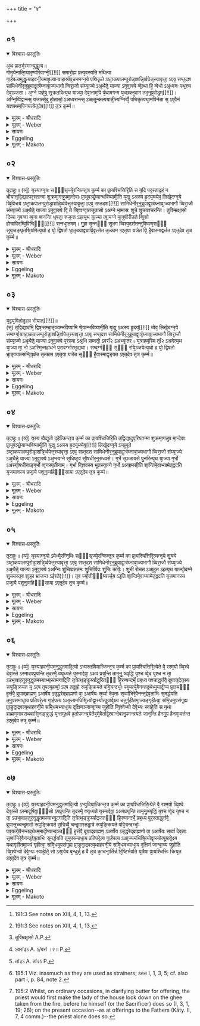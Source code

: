 +++
title = "४"

+++


##  ०१


<details open><summary>विश्वास-प्रस्तुतिः</summary>

अ᳘थ प्रातर्भ᳘स्मान्युद्धृ᳘त्य॥  
गोम᳘येनालि᳘प्यार᳘ण्योरेवाग्नी᳘[[!!]] समारो᳘ह्य प्रत्य᳘वस्यति मथित्वा गा᳘र्हपत्यमुद्धृ᳘त्याहवनी᳘यमाहृ᳘त्यान्वाहार्य्यप᳘चनमग्न᳘ये पथिकृ᳘ते ऽष्टा᳘कपालम्पुरोडा᳘शन्नि᳘र्व्वपेत्त᳘स्यावृत्ता᳘ ऽएव᳘ सप्त᳘दश सामिधेनीर᳘नुब्रूयाद्वा᳘र्त्रघ्नावा᳘ज्यभागौ व्विरा᳘जौ संय्या᳘ज्ये ऽअ᳘थैते᳘ याज्या ऽनुवा᳘क्ये व्वे᳘त्था हि᳘ व्वेधो ऽअ᳘ध्वनः पथ᳘श्च देवा᳘ञ्जसा। अ᳘ग्ने यज्ञे᳘षु सुक्रतवित्य᳘थ याज्या᳘ देवा᳘नाम᳘पि पं᳘थामगन्म य᳘च्छक्न᳘वाम तद᳘नुप्र᳘वोढुम्[[!!]]। अग्नि᳘र्व्विद्वान्त्स᳘ यजात्से᳘दु हो᳘तासो᳘ ऽअध्वरान्त्स᳘ ऽऋतू᳘न्कल्पयाती᳘त्यग्निर्व्वै᳘ पथिकृ᳘त्पथा᳘मपिनेता स᳘ ऽए᳘वैनं यज्ञपथम᳘पिनयत्येत᳘देव[[!!]] त᳘त्र क᳘र्म्म॥
</details>

<details><summary>मूलम् - श्रीधरादि</summary>

अ᳘थ प्रातर्भ᳘स्मान्युद्धृ᳘त्य॥  
गोम᳘येनालि᳘प्यार᳘ण्योरेवाग्नी᳘[[!!]] समारो᳘ह्य प्रत्य᳘वस्यति मथित्वा गा᳘र्हपत्यमुद्धृ᳘त्याहवनी᳘यमाहृ᳘त्यान्वाहार्य्यप᳘चनमग्न᳘ये पथिकृ᳘ते ऽष्टा᳘कपालम्पुरोडा᳘शन्नि᳘र्व्वपेत्त᳘स्यावृत्ता᳘ ऽएव᳘ सप्त᳘दश सामिधेनीर᳘नुब्रूयाद्वा᳘र्त्रघ्नावा᳘ज्यभागौ व्विरा᳘जौ संय्या᳘ज्ये ऽअ᳘थैते᳘ याज्या ऽनुवा᳘क्ये व्वे᳘त्था हि᳘ व्वेधो ऽअ᳘ध्वनः पथ᳘श्च देवा᳘ञ्जसा। अ᳘ग्ने यज्ञे᳘षु सुक्रतवित्य᳘थ याज्या᳘ देवा᳘नाम᳘पि पं᳘थामगन्म य᳘च्छक्न᳘वाम तद᳘नुप्र᳘वोढुम्[[!!]]। अग्नि᳘र्व्विद्वान्त्स᳘ यजात्से᳘दु हो᳘तासो᳘ ऽअध्वरान्त्स᳘ ऽऋतू᳘न्कल्पयाती᳘त्यग्निर्व्वै᳘ पथिकृ᳘त्पथा᳘मपिनेता स᳘ ऽए᳘वैनं यज्ञपथम᳘पिनयत्येत᳘देव[[!!]] त᳘त्र क᳘र्म्म॥
</details>

<details><summary>मूलम् - Weber</summary>

अ᳘थ प्रातर्भ᳘स्मान्युद्धृ᳘त्य ॥  
गोम᳘येनालि᳘प्यार᳘ण्योरेॗवाग्नी᳘ समारो᳘ह्य प्रत्य᳘वस्यति मथित्वा गा᳘र्हपत्यमुद्धृ᳘त्याहवनी᳘यमाहृ᳘त्यान्वाहार्यप᳘चनमग्न᳘ये पथिकृ᳘तेऽष्टा᳘कपालं पुरोडा᳘शं नि᳘र्वपेत्त᳘स्यावृत्ता᳘ एव᳘ सप्त᳘दश सामिधेनीर᳘नुब्रूयाद्वा᳘र्त्रघ्नावा᳘ज्यभागौ विरा᳘जौ संयाॗज्येऽअ᳘थैते᳘ याज्यानुवाॗक्ये वे᳘त्था हि᳘ वेधोऽअ᳘ध्वनः पथ᳘श्च देवा᳘ञ्जसा अ᳘ग्ने यज्ञे᳘षु सुक्रतवित्य᳘थ याज्या᳘ देवा᳘नाम᳘पि प᳘न्थामगन्म य᳘च्छक्न᳘वाम त᳘दनुप्र᳘वोढुम् अग्नि᳘र्विद्वान्त्स᳘ यज्ञात्से᳘द हो᳘ता सो᳘ऽअध्वरान्त्स᳘ ऋतू᳘न्कल्पयाती᳘त्यग्निर्वै᳘ पथिकृ᳘त्पथा᳘मपिनेता स᳘ एॗवैनं यज्ञपथमपिनयत्येत᳘देव᳘ त᳘त्र क᳘र्म ॥
</details>

<details><summary>सायणः</summary>

…
</details>

<details><summary>Eggeling</summary>

1. And, in the morning, having taken out the ashes, and smeared (the fire-places) with cow-dung, he lifts the two fires on the churning-sticks, and returns (to the offering-ground). Having then churned out the Gārhapatya, taken out the Āhavanīya, and brought the Anvāhārya-pacana (to the southern hearth), he should prepare a cake on eight potsherds to Agni Pathikr̥t (the path-maker). The course of procedure thereof (is as follows):--he should recite those same seventeen kindling-verses; the two butter-portions relate to the slaying of Vr̥tra [^egg_531]; the saṁyājyās are two Virāj verses [^egg_531]; and the invitatory and offering formulas are as follows:--(the anuvākyā, R̥g-veda VI, 16, 3), 'For thou, most wise Agni, divine disposer, readily knowest the ways and paths at sacrifices;' and the yājyā (R̥g-veda X, 2, 3), 'We have entered upon the path of the gods to carry on what we can do: the wise Agni shall sacrifice,

[^egg_531]: 191:3 See notes on XIII, 4, 1, 13.

he shall be the priest, he shall order the sacrifices and their seasons;' for Agni is the path-maker, the guide of paths: he, verily, guides him upon the path of sacrifice. This, then, is the rite performed in that case.
</details>

<details><summary>मूलम् - Makoto</summary>

अ꣡थ प्रा꣡त꣡र् भ꣡स्मा꣡न्य् उद्धृ꣡त्य ।॥  
गोम꣡येना꣡लि꣡प्या꣡र꣡ण्योर् एवा᳡ग्नी꣡ समा꣡रो꣡ह्य प्रत्य꣡वस्यति मथित्वा꣡ गा꣡र्हपत्यम् उद्धृ꣡त्या꣡हवनीयम् आ꣡हृ꣡त्या꣡न्वा꣡हा꣡र्यप꣡चनम् अग्न꣡ये पथिकृ꣡ते ऽष्टा꣡कपा꣡लं पुरोडा꣡शं नि꣡र्वपेत् त꣡स्या꣡वृ꣡त् ता꣡ एव꣡ सप्त꣡दश सा꣡मिधेनी꣡र् अ꣡नुब्रूया꣡द् वा꣡र्त्रघ्ना꣡व् आ꣡ज्यभा꣡गौ विरा꣡जौ संया꣡ज्ये᳡ अ꣡थैते꣡ या꣡ज्या꣡नुवा꣡क्ये᳡ वे꣡त्था꣡ हि꣡ वेधो꣡ अ꣡ध्वनः पथ꣡श् च देवा꣡ञ्जसा꣡ अ꣡ग्ने यज्ञे꣡षु सुक्रतव् इ꣡त्य् अ꣡थ या꣡ज्या꣡ देवा꣡ना꣡म् अ꣡पि प꣡न्था꣡म् अगन्म य꣡च् छक्न꣡वा꣡म त꣡द् अनुप्र꣡वोढुम् अग्नि꣡र् विद्वा꣡न्त् स꣡ यज्ञा꣡त् से꣡द् उ हो꣡ता꣡ सो꣡ अध्वरा꣡न्त् स꣡ ऋतू꣡न् कल्पया꣡ती꣡त्य् अग्नि꣡र् वै꣡ पथिकृ꣡त् पथा꣡म् अपिनेता꣡ स꣡ एवै᳡नं यज्ञपथ꣡म् अ꣡पिनयत्य् एत꣡द् एव꣡ त꣡त्र क꣡र्म ॥॥
</details>


##  ०२


<details open><summary>विश्वास-प्रस्तुतिः</summary>

त᳘दाहुः॥ 
(र्य्य᳘) य᳘स्याग्न᳘यः सᳫँ᳭सृज्ये᳘रन्किन्त᳘त्र क᳘र्म्म का प्रा᳘यश्चित्तिरि᳘ति स य᳘दि पर᳘स्ताद᳘हं न भीयात्त᳘द्विद्यात्पर᳘स्तान्मा शुक्रमा᳘गन्नु᳘पमा᳘न्देवाः प्रा᳘भूवञ्छ्रे᳘यान्भविष्यामी᳘ति य᳘द्यु ऽअस्य हृ᳘दय᳘म्व्येव᳘ लिखे᳘दग्न᳘ये व्वि᳘विचये ऽष्टा᳘कपालम्पुरोडा᳘शन्नि᳘र्व्वपेत्त᳘स्यावृ᳘त्ता᳘ ऽएव᳘ सप्तदश[[!!]] सामिधेनीर᳘नुब्रूयाद्वा᳘र्त्रघ्नावा᳘ज्यभागौ व्विरा᳘जौ संय्या᳘ज्ये ऽअ᳘थैते᳘ याज्या ऽनुवा᳘क्ये वि᳘ ते व्वि᳘ष्वग्वा᳘तजूतासो ऽअग्ने भा᳘मासः शुचे शु᳘चयश्चरन्ति। तुविम्म्रक्षा᳘सो दिव्या न᳘वग्वा व्व᳘ना व्वनन्ति धृषता᳘ रुज᳘न्त ऽइत्य᳘थ या᳘ज्या त्वा᳘मग्ने मा᳘नुषीरीडते व्वि᳘शो होत्राविदम्वि᳘विचिᳫँ᳭[[!!]] रत्नधा᳘तमम्। गु᳘हा स᳘न्तᳫँ᳭ सुभग व्विश्व᳘दर्शतन्तुविष्वण᳘सᳫँ᳭ सुय᳘जङ्घृतश्रि᳘यमित्य᳘थो ह यो᳘ द्विषतो भ्रा᳘तृव्व्याद्व्यावि᳘वृत्सेत त᳘त्काम ऽएत᳘या यजेत वि᳘ है᳘वास्माद्वर्त्तत ऽएत᳘देव त᳘त्र क᳘र्म्म॥
</details>

<details><summary>मूलम् - श्रीधरादि</summary>

त᳘दाहुः॥ 
(र्य्य᳘) य᳘स्याग्न᳘यः सᳫँ᳭सृज्ये᳘रन्किन्त᳘त्र क᳘र्म्म का प्रा᳘यश्चित्तिरि᳘ति स य᳘दि पर᳘स्ताद᳘हं न भीयात्त᳘द्विद्यात्पर᳘स्तान्मा शुक्रमा᳘गन्नु᳘पमा᳘न्देवाः प्रा᳘भूवञ्छ्रे᳘यान्भविष्यामी᳘ति य᳘द्यु ऽअस्य हृ᳘दय᳘म्व्येव᳘ लिखे᳘दग्न᳘ये व्वि᳘विचये ऽष्टा᳘कपालम्पुरोडा᳘शन्नि᳘र्व्वपेत्त᳘स्यावृ᳘त्ता᳘ ऽएव᳘ सप्तदश[[!!]] सामिधेनीर᳘नुब्रूयाद्वा᳘र्त्रघ्नावा᳘ज्यभागौ व्विरा᳘जौ संय्या᳘ज्ये ऽअ᳘थैते᳘ याज्या ऽनुवा᳘क्ये वि᳘ ते व्वि᳘ष्वग्वा᳘तजूतासो ऽअग्ने भा᳘मासः शुचे शु᳘चयश्चरन्ति। तुविम्म्रक्षा᳘सो दिव्या न᳘वग्वा व्व᳘ना व्वनन्ति धृषता᳘ रुज᳘न्त ऽइत्य᳘थ या᳘ज्या त्वा᳘मग्ने मा᳘नुषीरीडते व्वि᳘शो होत्राविदम्वि᳘विचिᳫँ᳭[[!!]] रत्नधा᳘तमम्। गु᳘हा स᳘न्तᳫँ᳭ सुभग व्विश्व᳘दर्शतन्तुविष्वण᳘सᳫँ᳭ सुय᳘जङ्घृतश्रि᳘यमित्य᳘थो ह यो᳘ द्विषतो भ्रा᳘तृव्व्याद्व्यावि᳘वृत्सेत त᳘त्काम ऽएत᳘या यजेत वि᳘ है᳘वास्माद्वर्त्तत ऽएत᳘देव त᳘त्र क᳘र्म्म॥
</details>

<details><summary>मूलम् - Weber</summary>

त᳘दाहुः ॥ 
य᳘स्याग्न᳘यः सᳫंसृज्ये᳘रन्किं त᳘त्र क᳘र्म का प्रा᳘यश्चित्तिरि᳘ति स य᳘दि पर᳘स्ताद्द᳘हन्नभीयात्त᳘द्विद्यात्पर᳘स्तान्मा शुक्रमा᳘गन्नु᳘प मां᳘ देवाः प्रा᳘भूवञ्छ्रे᳘यान्भविष्यामी᳘ति य᳘द्युऽअस्य हृ᳘दॗयं व्येव᳘ लिखे᳘दग्न᳘ये वि᳘विचयेऽष्टा᳘कपालं पुरोडा᳘शं नि᳘र्वपेत्त᳘स्यावृ᳘त्ता᳘ एव᳘ सप्त᳘दश सामिधेनीर᳘नुब्रूयाद्वा᳘र्त्रघ्नावा᳘ज्यभागौ विरा᳘जौ संयाॗज्येऽअ᳘थैते᳘ याज्यानुवाॗक्ये वि᳘ ते वि᳘ष्वग्वा᳘तजूतासोऽअग्ने भा᳘मासः शुचे शु᳘चयश्चरन्ति तुविम्रक्षा᳘सो [^wbr_1] दिव्या न᳘वग्वा व᳘नावनन्ति धृषता᳘ रुज᳘न्त इत्य᳘थ याॗज्या त्वा᳘मग्ने मा᳘नुषीरीडते वि᳘शो होत्रावि᳘दं वि᳘विचिᳫं रत्नधा᳘तमम् गु᳘हा स᳘न्तᳫं सुभग विश्व᳘दर्शतं तुविष्वण᳘सᳫं सुय᳘जं घृतश्रि᳘यमित्य᳘थो ह यो᳘ द्विषतो भ्रा᳘तृव्याद्व्यावि᳘वृत्सेत त᳘त्काम एत᳘या यजेत वि᳘ हैॗवास्माद्वर्तत एत᳘देव त᳘त्र क᳘र्म ॥  

[^wbr_1]: तुविंम्रक्षा᳘सो A.P.
</details>

<details><summary>सायणः</summary>

…
</details>

<details><summary>Eggeling</summary>

2. They also say, 'If any one's fires were to come in contact with each other, what rite and what expiation would there be in that case?' If this burning (fire) were to come (to the other) from behind, he may know that light has come to him from beyond; that the gods have helped him, and that he will become more glorious. But if his heart should at all misgive him, let him prepare a cake on eight potsherds for Agni Vivici (the discerning). The course of procedure thereof (is as follows):--he should recite those same seventeen kindling-verses; the two butter-portions relate to the slaying of Vr̥tra; the saṁyājyās are two Virāj verses; and the invitatory and offering formulas are as follows:--(the anuvākyā, R̥g-veda VI, 6, 3), 'Thy brilliant, wind-sped flames, bright Agni, spread in every direction: the divine ninefold destroyers overpower the woods, boldly crushing them;' and the yājyā (R̥g-veda V, 8, 3), 'The tribes of men glorify thee, Agni, the discerning knower of offerings, and most liberal dispenser of treasures; thee, O wealthy one, dwelling in secret, yet visible to all, loud-sounding offerer of sacrifice, glorying in ghee!' And if any one should desire to rid himself of his spiteful enemy, let him, with that object in view, perform this offering, and he verily will rid himself of him. This; then, is the rite performed in that case.
</details>

<details><summary>मूलम् - Makoto</summary>

त꣡द् आ꣡हुः ।॥  
य꣡स्या꣡ग्न꣡यः सꣳसृज्ये꣡रन् किं꣡ त꣡त्र क꣡र्म का꣡ प्रा꣡यश्चित्तिर् इ꣡ति स꣡ य꣡दि पर꣡स्ता꣡द् द꣡हन्न् अभीया꣡त् त꣡द् विद्या꣡त् पर꣡स्ता꣡न् मा꣡ शुक्र꣡म् आ꣡गन्न् उ꣡प मां꣡ देवाः꣡ प्रा꣡भूवञ् छ्रे꣡या꣡न् भविष्या꣡मी꣡ति य꣡द्य् उ अस्य हृ꣡दयं व्य् ए᳡व꣡ लिखे꣡द् अग्न꣡ये वि꣡विचये ऽष्टा꣡कपा꣡लं पुरोडा꣡शं नि꣡र्वपेत् त꣡स्या꣡वृ꣡त् ता꣡ एव꣡ सप्त꣡दश सा꣡मिधेनी꣡र् अ꣡नुब्रूया꣡द् वा꣡र्त्रघ्ना꣡व् आ꣡ज्यभा꣡गौ विरा꣡जौ संया꣡ज्ये᳡ अ꣡थैते꣡ या꣡ज्या꣡नुवा꣡क्ये᳡ वि꣡ ते वि꣡ष्वग् वा꣡ता꣡जूता꣡सो अग्ने भा꣡मा꣡सः शुचे शुचयश् चरन्ति तुविम्रक्षा꣡सो दिव्या꣡ न꣡वग्वा꣡ व꣡ना꣡वनन्ति धृषता꣡ रुज꣡न्त इ꣡त्य् अ꣡थ या꣡ज्या᳡ त्वा꣡म् अग्ने मा꣡नुषीर् ईडते वि꣡शो होत्रा꣡वि꣡दं वि꣡विचिꣳ रत्नधा꣡तमम् गु꣡हा꣡ स꣡न्तꣳ सुभग विश्व꣡दर्शतं तुविष्वण꣡सꣳ सुय꣡जं घृतश्रि꣡यम् इ꣡त्य् अ꣡थो ह यो꣡ द्विषतो꣡ भ्रा꣡तृव्या꣡द् व्या꣡वि꣡वृत्सेत त꣡त्का꣡म एत꣡या꣡ यजेत वि꣡ हैवा᳡स्मा꣡द् वर्तत एत꣡द् एव꣡ त꣡त्र क꣡र्म ॥॥
</details>


##  ०३


<details open><summary>विश्वास-प्रस्तुतिः</summary>

य᳘द्वय᳘मितोद᳘हन्न भीयात्[[!!]]॥  
(त्त᳘) त᳘द्विद्यादभि᳘ द्विष᳘न्तम्भ्रा᳘तृव्व्यम्भविष्यामि श्रे᳘यान्भविष्यामी᳘ति य᳘द्यु ऽअस्य हृ᳘दयं᳘[[!!]] व्येव᳘ लिखे᳘दग्न᳘ये सम्वर्ग्गा᳘याष्टा᳘कपालम्पुरोडा᳘शन्नि᳘र्व्वपेत्त᳘स्यावृत्ता᳘ ऽएव᳘ सप्त᳘दश सामिधेनीर᳘नुब्रूयाद्वा᳘र्त्र᳘घ्नावा᳘ज्यभागौ व्विरा᳘जौ संय्या᳘ज्ये ऽअ᳘थैते᳘ याज्या ऽनुवा᳘क्ये प᳘रस्या ऽअ᳘धि सम्वतो᳘ ऽवराँ२ ऽअभ्या᳘तर। य᳘त्राहम᳘स्मि ताँ᳘२ ऽअवेत्य᳘थ या᳘ज्या मा᳘ नो ऽअस्मि᳘न्महाधने प᳘रावर्ग्भारभृ᳘द्यथा। सम्व᳘र्ग्गᳫँ᳭ स᳘ᳫँ᳘ रयि᳘ञ्जयेत्य᳘थो ह यो᳘ द्विषतो भ्रा᳘तृव्व्यात्सम्वि᳘वृक्षेत त᳘त्काम ऽएत᳘या यजेत स᳘ᳫँ᳘ है᳘वास्माद्वृङ्क्त ऽएत᳘देव त᳘त्र क᳘र्म्म॥
</details>

<details><summary>मूलम् - श्रीधरादि</summary>

य᳘द्वय᳘मितोद᳘हन्न भीयात्[[!!]]॥  
(त्त᳘) त᳘द्विद्यादभि᳘ द्विष᳘न्तम्भ्रा᳘तृव्व्यम्भविष्यामि श्रे᳘यान्भविष्यामी᳘ति य᳘द्यु ऽअस्य हृ᳘दयं᳘[[!!]] व्येव᳘ लिखे᳘दग्न᳘ये सम्वर्ग्गा᳘याष्टा᳘कपालम्पुरोडा᳘शन्नि᳘र्व्वपेत्त᳘स्यावृत्ता᳘ ऽएव᳘ सप्त᳘दश सामिधेनीर᳘नुब्रूयाद्वा᳘र्त्र᳘घ्नावा᳘ज्यभागौ व्विरा᳘जौ संय्या᳘ज्ये ऽअ᳘थैते᳘ याज्या ऽनुवा᳘क्ये प᳘रस्या ऽअ᳘धि सम्वतो᳘ ऽवराँ२ ऽअभ्या᳘तर। य᳘त्राहम᳘स्मि ताँ᳘२ ऽअवेत्य᳘थ या᳘ज्या मा᳘ नो ऽअस्मि᳘न्महाधने प᳘रावर्ग्भारभृ᳘द्यथा। सम्व᳘र्ग्गᳫँ᳭ स᳘ᳫँ᳘ रयि᳘ञ्जयेत्य᳘थो ह यो᳘ द्विषतो भ्रा᳘तृव्व्यात्सम्वि᳘वृक्षेत त᳘त्काम ऽएत᳘या यजेत स᳘ᳫँ᳘ है᳘वास्माद्वृङ्क्त ऽएत᳘देव त᳘त्र क᳘र्म्म॥
</details>

<details><summary>मूलम् - Weber</summary>

य᳘द्वय᳘मितो द᳘हन्नभीया᳟त् ॥  
त᳘द्विद्यादभि᳘ द्विष᳘न्तं भ्रा᳘तृव्यं भविष्यामि श्रे᳘यान्भविष्यामी᳘ति य᳘द्युऽअस्य हृ᳘दॗयं व्येव᳘ लिखे᳘दग्न᳘ये संवर्गा᳘याष्टा᳘कपालं पुरोडा᳘शं नि᳘र्वपेत्त᳘स्यावृत्ता᳘ एव᳘ सप्त᳘दश सामिधेनीर᳘नुब्रूयाद्वा᳘र्त्रघ्नावा᳘ज्यभागौ विरा᳘जौ संयाॗज्येऽअ᳘थैते᳘ याज्यानुवाॗक्ये प᳘रस्याऽअ᳘धि संवतो᳘ऽवराᳫं२॥ऽअभ्या᳘तर [^wbr_2] य᳘त्राहम᳘स्मि ता᳘ᳫं᳘२॥ऽअवेत्य᳘थ [^wbr_3] याॗज्या मा᳘ नोऽअस्मि᳘न्महाधने प᳘रावर्ग्भारभृ᳘द्यथा सं᳘ व᳘र्गᳫं सᳫं रयिं᳘ जयेत्य᳘थो ह यो᳘ द्विषतो भ्रा᳘तृव्यात्संवि᳘वृक्षेत त᳘त्काम एत᳘या यजेत सᳫं हैॗवास्माद्वृङ्क्तऽएत᳘देव त᳘त्र क᳘र्म ॥ 

[^wbr_2]: ऽवरां३ऽ A. ऽ/वरां ।२॥ P.

[^wbr_3]: तां३ऽ A. तां२ऽ P.
</details>

<details><summary>सायणः</summary>

…
</details>

<details><summary>Eggeling</summary>

3. If, however, this burning (fire) were to come from this side, he may know that he will overcome his spiteful enemy; that he will become more glorious. But if his heart should at all misgive him, let him prepare a cake on eight potsherds for Agni Saṁvarga (the despoiler). The course of procedure thereof (is as follows):--he should recite those same seventeen kindling-verses; the two butter-portions relate to the slaying of Vr̥tra, the saṁyājyās are two Virāj verses; and the invitatory and offering formulas are as follows:--(R̥g-veda VIII, 75, 15; Vāj. S. XI, 71), 'From the far region cross thou over to the near: protect thou that wherein I am!' and the yājyā (R̥g-veda VIII, 75, 12), 'Desert us not in this great strife, like as the bearer of a load: win thou the spoil (saṁ vargaṁ jaya), win riches thou!' And if any one desire to despoil his spiteful enemy, let him, with that object in view, perform this offering, and he verily will despoil him. This, then, is the rite performed in that case.
</details>

<details><summary>मूलम् - Makoto</summary>

य꣡द् व् अय꣡म् इतो꣡ द꣡हन्न् अभीया꣡त् ।॥  
त꣡द् विद्या꣡द् अभि꣡ द्वि꣡षन्तं भ्रा꣡तृव्यं भविष्या꣡मि श्रे꣡या꣡न् भविष्या꣡मी꣡ति य꣡द्य् उ अस्य हृ꣡दयं व्य् ए᳡व꣡ लिखे꣡द् अग्न꣡ये संवर्गा꣡या꣡ष्टा꣡कपा꣡लं पुरोडा꣡शं नि꣡र्वपेत् त꣡स्या꣡वृ꣡त् ता꣡ एव꣡ सप्त꣡दश सा꣡मिधेनी꣡र् अ꣡नुब्रूया꣡द् वा꣡र्त्रघ्ना꣡व् आ꣡ज्यभा꣡गौ विरा꣡जौ संया꣡ज्ये᳡ अ꣡थैते꣡ या꣡ज्या꣡नुवा꣡क्ये᳡ प꣡रस्या꣡ अ꣡धि संवतो꣡ ऽवरा꣡२ꣳ अभ्या꣡तर य꣡त्रा꣡ह꣡म् अ꣡स्मि ता꣡२ꣳ अवेत्य् अ꣡थ या꣡ज्या᳡ मा꣡ नो अस्मि꣡न् महा꣡धने प꣡रा꣡वर्ग्भा꣡रभृ꣡द् यथा꣡ स꣡ व꣡र्गꣳ सꣳ꣡ रयिं꣡ जयेत्य꣡थो ह यो꣡ द्विष्तो꣡ भ्रा꣡तृव्या꣡त् संवि꣡वृक्षेत त꣡त्का꣡म एत꣡या꣡ यजेत सꣳ꣡ हैवा᳡स्मा꣡द् वृङ्क्त एत꣡द् एव꣡ त꣡त्र क꣡र्म ॥॥
</details>


##  ०४


<details open><summary>विश्वास-प्रस्तुतिः</summary>

त᳘दाहुः॥ 
(र्य्य᳘) य᳘स्य व्वैद्युतो द᳘हेत्किन्त᳘त्र क᳘र्म्म का प्रा᳘यश्चित्तिरि᳘ति त᳘द्विद्यादुप᳘रिष्टान्मा शुक्रमा᳘गन्नुप मा᳘न्देवाः प्रा᳘भूवञ्छ्रे᳘यान्भविष्यामी᳘ति य᳘द्यु ऽअस्य हृ᳘दय᳘म्व्येव᳘[[!!]] लिखे᳘दग्न᳘ये ऽप्सुम᳘ते ऽष्टा᳘कपालम्पुरोडा᳘शन्नि᳘र्व्वपेत्त᳘स्यावृत्ता᳘ ऽएव᳘ सप्त᳘दश सामिधेनीर᳘नुब्रूयाद्वा᳘र्त्रघ्नावा᳘ज्यभागौ व्विरा᳘जौ संय्या᳘ज्ये ऽअ᳘थैते᳘ याज्या ऽनुवा᳘क्ये ऽअ᳘प्स्वग्ने स᳘धिष्ट᳘व सौ᳘षधीर᳘नुरुध्यसे। ग᳘र्भे स᳘ञ्जायसे पु᳘नरित्य᳘थ या᳘ज्या ग᳘र्भो ऽअस्यो᳘षधीनाङ्ग᳘र्भो व्व᳘नस्प᳘तीनाम्। ग᳘र्भा व्वि᳘श्वस्य भूतस्या᳘ग्ने ग᳘र्भो ऽअपा᳘मसी᳘ति शा᳘न्तिमे᳘वाभ्यामेत᳘द्वदति य᳘जमानस्य प्रजा᳘यै पशूना᳘महिᳫँ᳭साया ऽएत᳘देव त᳘त्र क᳘र्म्म॥
</details>

<details><summary>मूलम् - श्रीधरादि</summary>

त᳘दाहुः॥ 
(र्य्य᳘) य᳘स्य व्वैद्युतो द᳘हेत्किन्त᳘त्र क᳘र्म्म का प्रा᳘यश्चित्तिरि᳘ति त᳘द्विद्यादुप᳘रिष्टान्मा शुक्रमा᳘गन्नुप मा᳘न्देवाः प्रा᳘भूवञ्छ्रे᳘यान्भविष्यामी᳘ति य᳘द्यु ऽअस्य हृ᳘दय᳘म्व्येव᳘[[!!]] लिखे᳘दग्न᳘ये ऽप्सुम᳘ते ऽष्टा᳘कपालम्पुरोडा᳘शन्नि᳘र्व्वपेत्त᳘स्यावृत्ता᳘ ऽएव᳘ सप्त᳘दश सामिधेनीर᳘नुब्रूयाद्वा᳘र्त्रघ्नावा᳘ज्यभागौ व्विरा᳘जौ संय्या᳘ज्ये ऽअ᳘थैते᳘ याज्या ऽनुवा᳘क्ये ऽअ᳘प्स्वग्ने स᳘धिष्ट᳘व सौ᳘षधीर᳘नुरुध्यसे। ग᳘र्भे स᳘ञ्जायसे पु᳘नरित्य᳘थ या᳘ज्या ग᳘र्भो ऽअस्यो᳘षधीनाङ्ग᳘र्भो व्व᳘नस्प᳘तीनाम्। ग᳘र्भा व्वि᳘श्वस्य भूतस्या᳘ग्ने ग᳘र्भो ऽअपा᳘मसी᳘ति शा᳘न्तिमे᳘वाभ्यामेत᳘द्वदति य᳘जमानस्य प्रजा᳘यै पशूना᳘महिᳫँ᳭साया ऽएत᳘देव त᳘त्र क᳘र्म्म॥
</details>

<details><summary>मूलम् - Weber</summary>

त᳘दाहुः ॥ 
य᳘स्य वैद्युतो द᳘हेत्किं त᳘त्र क᳘र्म का प्रा᳘यश्चित्तिरि᳘ति त᳘द्विद्यादुप᳘रिष्टान्मा शुक्रमा᳘गन्नुप मां᳘ देवाः प्रा᳘भूवञ्छ्रे᳘यान्भविष्यामी᳘ति य᳘द्युऽअस्य हृ᳘दॗयं व्येव᳘ लिखे᳘दग्न᳘येऽप्तुमतेऽष्टा᳘कपालं पुरोडा᳘शं नि᳘र्वपेत्त᳘स्यावृत्ता᳘ एव᳘ सप्त᳘दश सामिधेनीर᳘नुब्रूयाद्वा᳘र्त्रघ्नावा᳘ज्यभागौ विरा᳘जौ संयाॗज्येऽअ᳘थैते᳘ याज्यानुवाॗक्येऽअॗप्स्वग्ने स᳘धिष्ट᳘व सौ᳘षधीरनुरुध्यसे ग᳘र्भे स᳘न्जायसे पु᳘नरित्य᳘थ याॗज्या ग᳘र्भोऽअस्यो᳘षधीनां ग᳘र्भो व᳘नस्प᳘तीनाम् ग᳘र्भा वि᳘श्वस्य भूतस्या᳘ग्ने ग᳘र्भोऽअपा᳘मसी᳘ति शा᳘न्तिमेॗवाभ्यामेत᳘द्वदति य᳘जमानस्य प्रजा᳘यै पशूना᳘महिᳫंसायाऽएत᳘देव त᳘त्र क᳘र्म ॥
</details>

<details><summary>सायणः</summary>

…
</details>

<details><summary>Eggeling</summary>

4. They also say, 'If the lightning were to burn any one's (sacrificial fire), what rite and what expiation would there be in that case?' Let him know that light has come to him from above; that the gods have helped him, and that he will become more glorious. But if his heart should at all misgive him, let him prepare a cake on eight pot sherds for Agni Apsumat (abiding in the waters). The course of procedure thereof (is as follows):he should recite those same seventeen kindling-verses; the two butter-portions relate to the slaying of Vr̥tra; the saṁyājyās are two Virāj verses; and the invitatory and offering formulas are as follows:

 --(R̥g-veda VIII, 43, 9; Vāj. S. XII, 36), 'In the waters, O Agni, is thy seat; as such thou clingest to plants: being in (their) womb, thou art born again;' and the yājyā (Vāj. S. XII, 37), 'Thou art the child of the herbs, the child of the trees, the. child of all that is, O Agni, thou art the child of the waters;'--he thereby bespeaks peace on the part of those two (fires) for the safety of the Sacrificer's family and cattle. This, then, is the rite performed in that case.
</details>

<details><summary>मूलम् - Makoto</summary>

त꣡द् आ꣡हुः ।॥  
य꣡स्य वैद्युतो꣡ द꣡हेत् किं꣡ त꣡त्र क꣡र्म का꣡ प्रा꣡यश्चित्तिर् इ꣡ति त꣡द् विद्या꣡द् उप꣡रिष्टा꣡न् मा꣡ शुक्रम् आ꣡गन्न् उ꣡प मां꣡ देवाः꣡ प्रा꣡भूवञ् छ्रे꣡या꣡न् भविष्या꣡मी꣡ति य꣡द्य् उ अस्य हृ꣡दयं व्य् ए᳡व꣡ लिखे꣡द् अग्न꣡ये ऽप्सुमते ऽष्टा꣡कपा꣡लं पुरोडा꣡शं नि꣡र्वपेत् त꣡स्या꣡वृ꣡त् ता꣡ एव꣡ सप्त꣡दश सा꣡मिधेनी꣡र् अ꣡नुब्रूया꣡द् वा꣡र्त्रघ्ना꣡व् आ꣡ज्यभा꣡गौ विरा꣡जौ संया꣡ज्ये᳡ अ꣡थैते꣡ या꣡ज्या꣡नुवा꣡क्ये᳡ अप्स्व् अ᳡ग्ने स꣡धिष् ट꣡व सौ꣡षधीर् अ꣡नुरुध्यसे ग꣡र्भे स꣡न् जा꣡यसे पु꣡नर् इ꣡त्य् अ꣡थ या꣡ज्या᳡ ग꣡र्भे अस्यो꣡षधीनां꣡ ग꣡र्भो व꣡नस्प꣡तीना꣡म् ग꣡र्भा꣡ वि꣡श्वस्य भूतस्या꣡ग्ने ग꣡र्भो अपा꣡म् असी꣡ति शा꣡न्तिम् एवा᳡भ्या꣡म् एत꣡द् वदति य꣡जमा꣡नस्य प्रजा꣡यै पशूना꣡म् अ꣡हिꣳसा꣡या꣡ एत꣡द् एव꣡ त꣡त्र क꣡र्म ॥॥
</details>


##  ०५


<details open><summary>विश्वास-प्रस्तुतिः</summary>

त᳘दाहुः॥ 
(र्य्य᳘) य᳘स्याग्न᳘यो ऽमेध्यै᳘रग्नि᳘भिः सᳫँ᳭सृज्ये᳘रन्किन्त᳘त्र क᳘र्म्म का प्रा᳘यश्चित्तिरि᳘त्यग्न᳘ये शु᳘चये ऽष्टा᳘कपालम्पुरोडा᳘शन्नि᳘र्व्वपेत्त᳘स्यावृत्ता᳘ ऽएव᳘ सप्त᳘दश सामिधेनीर᳘नुब्रूयाद्वा᳘र्त्रघ्नावा᳘ज्यभागौ व्विरा᳘जौ संय्या᳘ज्ये ऽअ᳘थैते᳘ याज्या ऽनुवा᳘क्ये ऽअग्निः शु᳘चिव्व्रततमः शु᳘चिर्व्विप्रः शु᳘चिः कविः᳘। शु᳘ची रोचत ऽआ᳘हुत ऽइत्य᳘थ याज्यो᳘दग्ने शु᳘चयस्त᳘व शुक्रा᳘ भ्राजन्त ऽईरते[[!!]]। त᳘व ज्यो᳘तीᳫँ᳭ष्यर्च्च᳘य ऽइ᳘ति शा᳘न्तिमे᳘वाभ्यामेत᳘द्वदति य᳘जमानस्य प्रजा᳘यै पशूना᳘महिᳫँ᳭साया ऽएत᳘देव त᳘त्र क᳘र्म्म॥
</details>

<details><summary>मूलम् - श्रीधरादि</summary>

त᳘दाहुः॥ 
(र्य्य᳘) य᳘स्याग्न᳘यो ऽमेध्यै᳘रग्नि᳘भिः सᳫँ᳭सृज्ये᳘रन्किन्त᳘त्र क᳘र्म्म का प्रा᳘यश्चित्तिरि᳘त्यग्न᳘ये शु᳘चये ऽष्टा᳘कपालम्पुरोडा᳘शन्नि᳘र्व्वपेत्त᳘स्यावृत्ता᳘ ऽएव᳘ सप्त᳘दश सामिधेनीर᳘नुब्रूयाद्वा᳘र्त्रघ्नावा᳘ज्यभागौ व्विरा᳘जौ संय्या᳘ज्ये ऽअ᳘थैते᳘ याज्या ऽनुवा᳘क्ये ऽअग्निः शु᳘चिव्व्रततमः शु᳘चिर्व्विप्रः शु᳘चिः कविः᳘। शु᳘ची रोचत ऽआ᳘हुत ऽइत्य᳘थ याज्यो᳘दग्ने शु᳘चयस्त᳘व शुक्रा᳘ भ्राजन्त ऽईरते[[!!]]। त᳘व ज्यो᳘तीᳫँ᳭ष्यर्च्च᳘य ऽइ᳘ति शा᳘न्तिमे᳘वाभ्यामेत᳘द्वदति य᳘जमानस्य प्रजा᳘यै पशूना᳘महिᳫँ᳭साया ऽएत᳘देव त᳘त्र क᳘र्म्म॥
</details>

<details><summary>मूलम् - Weber</summary>

त᳘दाहुः ॥ 
य᳘स्याग्न᳘योऽमेध्यै᳘रग्नि᳘भिः सᳫंसृज्ये᳘रन्किं त᳘त्र क᳘र्म का प्रा᳘यश्चित्तिरि᳘त्यग्न᳘ये शु᳘चयेऽष्टा᳘कपालं पुरोडा᳘शं नि᳘र्वपेत्त᳘स्यावृत्ता᳘ एव᳘ सप्त᳘दश सामिधेनीर᳘नुब्रूयाद्वा᳘र्त्रघ्नावा᳘ज्यभागौ विरा᳘जौ संयाॗज्येऽअ᳘थैते᳘ याज्यानुवाॗक्येऽअग्निः शु᳘चिव्रततमः शु᳘चिर्वि᳘प्रः शु᳘चिः कविः᳟ शु᳘ची रोचतऽआ᳘हुत इत्य᳘थ याज्यो᳘दग्ने शु᳘चयस्त᳘व शुक्रा भ्रा᳘जन्त ईरते त᳘व ज्यो᳘तीᳫंष्यर्च᳘य इ᳘ति शा᳘न्तिमेॗवाभ्यामेत᳘द्वदति य᳘जमानस्य प्रजा᳘यै पशूना᳘महिᳫंसायाऽएत᳘देव त᳘त्र क᳘र्म ॥
</details>

<details><summary>सायणः</summary>

…
</details>

<details><summary>Eggeling</summary>

5. They also say, 'If any one's fires were to come in contact with impure (profane) fires, what rite and what expiation would there be in that case?' Let him prepare a cake on eight potsherds for Agni Śuci (the bright),--the course of procedure thereof (is as follows):--he should recite those same seventeen kindling-verses; the two butter-portions relate to the slaying of Vr̥tra; the saṁyājyās are two Virāj verses; and the invitatory and offering formulas are as follows:--(R̥g-veda VIII, 44, 21), 'Agni of brightest work, the bright priest, the bright sage, brightly he shineth with offering fed;' and the yājyā (R̥g-veda VIII, 44, 17), 'Up rise thy flames, the bright, the pure, the shining, thy lights, O Agni;'--he thereby bespeaks peace to those two (kinds of fires) for the safety of the Sacrificer's family and cattle. This, then, is the rite performed in that case.
</details>

<details><summary>मूलम् - Makoto</summary>

त꣡दा꣡हुः ।॥  
य꣡स्या꣡ग्न꣡यो ऽमेध्यै꣡रग्नि꣡भिः सꣳसृज्ये꣡रन्किं꣡ त꣡त्र क꣡र्म का꣡ प्रा꣡यश्चित्तिरि꣡त्यग्न꣡ये शु꣡चये ऽष्टा꣡कपा꣡लं पुरोडा꣡शं नि꣡र्वपेत्त꣡स्या꣡वृत्ता꣡ एव꣡ सप्त꣡दश सा꣡मिधेनी꣡र् अ꣡नुब्रूया꣡द् वा꣡र्त्रघ्ना꣡व् आ꣡ज्यभा꣡गौ विरा꣡जौ संया꣡ज्ये᳡ अ꣡थैते꣡ या꣡ज्या꣡नुवा꣡क्ये᳡ अग्निः꣡ शु꣡चिव्रततमः शु꣡चिर्वि꣡प्रः शु꣡चिः कविः꣡ ॥  
शु꣡ची रोचत आ꣡हुत इ꣡त्य꣡थ या꣡ज्यो꣡दग्ने शु꣡चयस्त꣡व शुक्रा꣡ भ्रा꣡जन्त ईरते त꣡व ज्यो꣡तीꣳष्यर्च꣡य इ꣡ति शा꣡न्तिम् एवा᳡भ्या꣡म् एत꣡द् वदति य꣡जमा꣡नस्य प्रजा꣡यै पशूना꣡म् अ꣡हिꣳसा꣡या꣡ एत꣡द् एव꣡ त꣡त्र क꣡र्म ॥॥
</details>


##  ०६


<details open><summary>विश्वास-प्रस्तुतिः</summary>

त᳘दाहुः॥ 
(र्य्य᳘) य᳘स्याहवनी᳘यम᳘नुद्धृतमादि᳘त्यो ऽभ्यस्तमियात्किन्त᳘त्र क᳘र्म्म का प्रा᳘यश्चित्तिरि᳘त्येते वै᳘ रश्म᳘यो व्वि᳘श्वे देवा᳘स्ते ऽस्मादपप्र᳘यन्ति त᳘दस्मै᳘ व्व्यृध्यते य᳘स्माद्देवा᳘ ऽअप प्रय᳘न्ति ताम᳘नु᳘ व्व्यृद्धिं य᳘श्च व्वे᳘द य᳘श्च न ता᳘ ऽउभा᳘वाहतुर᳘नुद्धृतमस्याभ्य᳘स्तमगादि᳘ति त᳘त्रेत्थ᳘ङ्कुर्य्याद्ध᳘रितᳫँ᳭ हि᳘रण्यन्दर्भे᳘ प्रब᳘ध्य पश्चाद्ध᳘र्त्तवै᳘ ब्रूयात्त᳘देत᳘स्य रूप᳘ङ्क्रियत य᳘ ऽएष त᳘पत्य᳘हर्व्वा᳘ ऽएष तद᳘ह्नो रूप᳘ङ्क्रियते पवि᳘त्रन्दर्भाः᳘ पव᳘यत्ये᳘वैनन्तद᳘थेध्म᳘मादी᳘प्य प्रा᳘ञ्चᳫँ᳭ ह᳘र्त्तवै᳘ ब्रूयाद्ब्राह्मण᳘ ऽआर्षेय ऽउ᳘द्धरेद्ब्राह्मणो वा᳘ ऽआर्षेयः स᳘र्व्वा देव᳘ताः स᳘र्व्वाभिरे᳘वैनन्त᳘द्देव᳘ताभिः स᳘मर्द्धयति त᳘मुपसमाधा᳘य प्रतिपरे᳘त्य गा᳘र्हपत्य ऽआ᳘ज्यमधिश्रि᳘त्योद्वा᳘स्योत्पू᳘यावे᳘क्ष्य चतुर्गृहीतमा᳘ज्यङ्गृहीत्वा᳘ समि᳘धमुपसंगृ᳘ह्य प्रा᳘ङुदा᳘द्रवत्य᳘थाहवनी᳘ये समि᳘धमभ्याधा᳘य द᳘क्षिणञ्जान्वा᳘च्य जुहोति व्वि᳘श्वेभ्यो देवे᳘भ्यः स्वाहे᳘ति स य᳘था ब्राह्मण᳘मावसथवासि᳘नङ्क्रुद्धं य᳘न्तमुक्षवे ह᳘तोपमन्त्र᳘येतैव᳘मे᳘वैतद्वि᳘श्वान्देवानु᳘पमन्त्रयते जान᳘न्ति हैनमु᳘प हैनमा᳘वर्त्तन्त ऽएत᳘देव तत्र᳘ क᳘र्म्म॥
</details>

<details><summary>मूलम् - श्रीधरादि</summary>

त᳘दाहुः॥ 
(र्य्य᳘) य᳘स्याहवनी᳘यम᳘नुद्धृतमादि᳘त्यो ऽभ्यस्तमियात्किन्त᳘त्र क᳘र्म्म का प्रा᳘यश्चित्तिरि᳘त्येते वै᳘ रश्म᳘यो व्वि᳘श्वे देवा᳘स्ते ऽस्मादपप्र᳘यन्ति त᳘दस्मै᳘ व्व्यृध्यते य᳘स्माद्देवा᳘ ऽअप प्रय᳘न्ति ताम᳘नु᳘ व्व्यृद्धिं य᳘श्च व्वे᳘द य᳘श्च न ता᳘ ऽउभा᳘वाहतुर᳘नुद्धृतमस्याभ्य᳘स्तमगादि᳘ति त᳘त्रेत्थ᳘ङ्कुर्य्याद्ध᳘रितᳫँ᳭ हि᳘रण्यन्दर्भे᳘ प्रब᳘ध्य पश्चाद्ध᳘र्त्तवै᳘ ब्रूयात्त᳘देत᳘स्य रूप᳘ङ्क्रियत य᳘ ऽएष त᳘पत्य᳘हर्व्वा᳘ ऽएष तद᳘ह्नो रूप᳘ङ्क्रियते पवि᳘त्रन्दर्भाः᳘ पव᳘यत्ये᳘वैनन्तद᳘थेध्म᳘मादी᳘प्य प्रा᳘ञ्चᳫँ᳭ ह᳘र्त्तवै᳘ ब्रूयाद्ब्राह्मण᳘ ऽआर्षेय ऽउ᳘द्धरेद्ब्राह्मणो वा᳘ ऽआर्षेयः स᳘र्व्वा देव᳘ताः स᳘र्व्वाभिरे᳘वैनन्त᳘द्देव᳘ताभिः स᳘मर्द्धयति त᳘मुपसमाधा᳘य प्रतिपरे᳘त्य गा᳘र्हपत्य ऽआ᳘ज्यमधिश्रि᳘त्योद्वा᳘स्योत्पू᳘यावे᳘क्ष्य चतुर्गृहीतमा᳘ज्यङ्गृहीत्वा᳘ समि᳘धमुपसंगृ᳘ह्य प्रा᳘ङुदा᳘द्रवत्य᳘थाहवनी᳘ये समि᳘धमभ्याधा᳘य द᳘क्षिणञ्जान्वा᳘च्य जुहोति व्वि᳘श्वेभ्यो देवे᳘भ्यः स्वाहे᳘ति स य᳘था ब्राह्मण᳘मावसथवासि᳘नङ्क्रुद्धं य᳘न्तमुक्षवे ह᳘तोपमन्त्र᳘येतैव᳘मे᳘वैतद्वि᳘श्वान्देवानु᳘पमन्त्रयते जान᳘न्ति हैनमु᳘प हैनमा᳘वर्त्तन्त ऽएत᳘देव तत्र᳘ क᳘र्म्म॥
</details>

<details><summary>मूलम् - Weber</summary>

त᳘दाहुः ॥ 
य᳘स्याहवनी᳘यम᳘नुद्धृतमादिॗत्योऽभ्यस्तमियात्किं त᳘त्र क᳘र्म का प्रा᳘यश्चित्तिरि᳘त्येते वै᳘ रश्म᳘यो वि᳘श्वे देवाॗस्तेऽस्मादपप्र᳘यन्ति त᳘दस्मैॗ व्यृध्यते य᳘स्माद्देवा᳘ अपप्रय᳘न्ति ताम᳘नुॗ व्यृद्धिं य᳘श्च वे᳘द य᳘श्च न ता᳘ऽउभा᳘वाहतुर᳘नुद्धृतमस्याभ्य᳘स्तमगादि᳘ति त᳘त्रेत्थं᳘ कुर्याद्ध᳘रितᳫं हि᳘रण्यं दर्भे᳘ प्रब᳘ध्य पश्चाद्ध᳘र्तवै᳘ ब्रूयात्त᳘देत᳘स्य रूपं᳘ क्रियते य᳘ एष त᳘पत्य᳘हर्वा᳘ऽएतद᳘ह्नो रूपं᳘ क्रियते पवि᳘त्रं दर्भाः᳘ पव᳘यत्येॗवैनं तद᳘थेध्म᳘मादी᳘प्य प्रा᳘ञ्चᳫं ह᳘र्तवै᳘ ब्रूयाद्ब्राह्मण᳘ आर्षेय उ᳘द्धरेद्ब्राह्मणो वा᳘ऽआर्षेयः स᳘र्वा देव᳘ताः स᳘र्वाभिरेॗवैनं त᳘द्देव᳘ताभिः स᳘मर्धयति त᳘मुपसमाधा᳘य प्रतिपरे᳘त्य गा᳘र्हपत्यऽआ᳘ज्यमधिश्रि᳘त्योद्वा᳘स्योत्पू᳘यावे᳘क्ष्य चतुर्गृहीतमा᳘ज्यं गृहीत्वा᳘ समि᳘धमुपसंगृ᳘ह्य प्रा᳘ङुदा᳘द्रवत्य᳘थाहवनी᳘ये समि᳘धमभ्याधा᳘य द᳘क्षिणं जान्वा᳘च्य जुहोति वि᳘श्वेभ्यो देवे᳘भ्यः स्वाहे᳘ति स य᳘था ब्राह्मण᳘मावसथवासि᳘नं क्रुद्धं य᳘न्तमुक्षवेह᳘तोपमन्त्र᳘येतैव᳘मेॗवैतद्वि᳘श्वान्देवानु᳘पमन्त्रयते जान᳘न्ति हैनमु᳘प हैनमा᳘वर्तन्तऽएत᳘देव तत्र᳘ क᳘र्म ॥
</details>

<details><summary>सायणः</summary>

…
</details>

<details><summary>Eggeling</summary>

6. They also say, 'If the sun were to set on any one's Āhavanīya not yet having been taken out, what rite and what expiation would there be in that case?' Verily, those rays (of the sun) are the All-gods: they go from him, and that (Agnihotra) fails

him, because the gods go from him; and after that failure--whether he know it or know it not--those two (fires) say, 'He (the sun) has set on his unlifted (fire).' In such a case let him proceed thus:--having fastened a piece of yellow gold to a plant of darbha grass, let him order it to be taken towards the back (west): thus it is made of the form of him who shines yonder; and that (sun) being the day, it is made of the form of the day. And darbha plants are a means of purification [^egg_532]: he thus purifies it thereby. Having then kindled some firewood, let him order it to be taken forward (to the Āhavanīya hearth). A Brāhmaṇa descended from a R̥shi should take it out, for a Brāhmaṇa descended from a R̥shi represents all the deities: it is thus with the help of all the deities that he causes it (the fire) to succeed. Having laid it down, he returns, and having placed ghee on the Gārhapatya, taken it off, purified it and looked down on it [^egg_533], he takes ghee by four ladlings, and, having seized a log, he hastens up to the front; and, having put the log on the Āhavanīya, he bends his right knee, and offers with, 'To the All-gods, hail!' Even as one would call (back) to him a Brāhmaṇa staying at one's dwelling, when he goes away offended, by (presenting him with) a cow longing for the bull, so he thereby calls to him the All-gods; and they indeed acknowledge, and

[^egg_532]: 195:1 Viz. inasmuch as they are used as strainers; see I, 1, 3, 5; cf. also part i, p. 84, note 2.

[^egg_533]: 195:2 Whilst, on ordinary occasions, in clarifying butter for offering, the priest would first make the lady of the house look down on the ghee taken from the fire, before he himself (or the Sacrificer) does so (I, 3, 1, 19; 26); on the present occasion--as at offerings to the Fathers (Kāty. II, 7, 4 comm.)--the priest alone does so.

turn to, him. This, then, is the rite performed in that case.
</details>

<details><summary>मूलम् - Makoto</summary>

त꣡द् आ꣡हुः ।॥  
य꣡स्या꣡हवनी꣡यम् अ꣡नुद्धृतम् आ꣡दित्यो᳡ ऽभ्यस्तमिया꣡त् किं꣡ त꣡त्र क꣡र्म का꣡ प्रा꣡यश्चित्तिर् इ꣡त्य् एते꣡ वै꣡ रश्म꣡यो वि꣡श्वे देवा꣡स् ते᳡ ऽस्मा꣡द् अपप्र꣡यन्ति त꣡द् अस्मै व्यृ᳡ध्यते य꣡स्मा꣡द् देवा꣡ अपप्रय꣡न्ति ता꣡म् अ꣡नु व्यृ᳡द्धिं य꣡श् च वे꣡द य꣡श् च न꣡ ता꣡ उभा꣡व् आ꣡हतुर् अ꣡नुद्धृतम् अस्या꣡भ्य꣡स्तमगा꣡द् इ꣡ति त꣡त्रेत्थं꣡ कुर्या꣡द् ध꣡रितꣳ हि꣡रण्यं दर्भे꣡ प्रब꣡ध्य पश्चा꣡द् ध꣡र्तवै꣡ ब्रूया꣡त् त꣡द् एत꣡स्य रूपं꣡ क्रियते य꣡ एष꣡ त꣡पत्य् अ꣡हर् वा꣡ एत꣡द् अ꣡ह्नो रूपं꣡ क्रियते पवि꣡त्रं दर्भाः꣡ पव꣡यत्य् एवै᳡नं त꣡द् अ꣡थेध्म꣡म् आ꣡दी꣡प्य प्रा꣡ञ्चꣳ ह꣡र्तवै꣡ ब्रूया꣡द् ब्रा꣡ह्मण꣡ आ꣡र्षेय꣡ उ꣡द्धरेद् ब्रा꣡ह्मणो꣡ वा꣡ आ꣡र्षेयः स꣡र्वा꣡ देव꣡ताः꣡ स꣡र्वा꣡भिर् एवै᳡नं त꣡द् देव꣡ता꣡भिः स꣡मर्धयति त꣡म् उपसमा꣡धा꣡य प्रतिपरे꣡त्य गा꣡र्हपत्य आ꣡ज्यम् अधिश्रि꣡त्योद्वा꣡स्योत्पू꣡या꣡वे꣡क्ष्य चतुर्गृहीतम् आ꣡ज्यं गृहीत्वा꣡ समि꣡धम् उपसंगृ꣡ह्य प्रा꣡ङ् उदा꣡द्रवत्य् अ꣡था꣡हवनी꣡ये समि꣡धम् अभ्या꣡धा꣡य द꣡क्षिणं जा꣡न्व् आ꣡च्य जुहोति वि꣡श्वेभ्यो देवे꣡भ्यः स्वा꣡हे꣡ति स꣡ य꣡था꣡ ब्रा꣡ह्मण꣡म् आ꣡वसथवा꣡सि꣡नं क्रुद्धं꣡ य꣡न्तम् उक्षवेह꣡तोपमन्त्र꣡येतैव꣡म् एवै᳡त꣡द् वि꣡श्वा꣡न् देवा꣡न् उ꣡पमन्त्रयते जा꣡न꣡न्ति हैनम् उ꣡प हैनम् आ꣡वर्तन्त एत꣡द् एव꣡ तत्र꣡ क꣡र्म ॥॥
</details>


##  ०७


<details open><summary>विश्वास-प्रस्तुतिः</summary>

त᳘दाहुः॥ 
(र्य्य᳘) य᳘स्याहवनी᳘यमनुद्धृतमादि᳘त्यो ऽभ्युदिया᳘त्किन्त᳘त्र क᳘र्म्म का प्रा᳘यश्चित्तिरि᳘त्येते वै᳘ रश्म᳘यो व्वि᳘श्वे देवा᳘स्ते ऽस्मादूषिवा᳘ᳫँ᳘सो ऽपप्र᳘यन्ति त᳘दस्मै᳘ व्व्यृध्यते य᳘स्माद्देवा᳘ ऽअपप्रय᳘न्ति ताम᳘नु᳘व्व्यृद्धिं य᳘श्च व्वे᳘द य᳘श्च न ता᳘ ऽउभा᳘वाहतुर᳘नुद्धृतमस्याभ्यु᳘दगादि᳘ति त᳘त्रेत्थ᳘ङ्कुर्य्याद्रजतᳫँ᳭ हि᳘रण्यन्दर्भे᳘ प्रब᳘ध्य पुर᳘स्ताद्ध᳘र्त्तवै᳘ ब्रूयात्त᳘च्चन्द्र᳘मसो रूप᳘ङ्क्रियते रा᳘त्रिर्व्वै᳘ चन्द्र᳘मास्तद्रा᳘त्रे रूप᳘ङ्क्रियते पवि᳘त्रन्दर्भ्भाः᳘ पव᳘यत्ये᳘वैनन्तद᳘थेध्म᳘मादी᳘प्यान्व᳘ञ्चᳫँ᳭ ह᳘र्त्तवै᳘ ब्रूयाद्ब्राह्मण᳘ ऽआर्षेय ऽउ᳘द्धरेद्ब्राह्मणो वा᳘ ऽआर्षेयः स᳘र्व्वा देव᳘ताः स᳘र्व्वाभिरे᳘वैनन्त᳘द्देव᳘ताभिः स᳘मर्द्धयति त᳘मुपसमाधा᳘य प्रतिपरे᳘त्य गा᳘र्हपत्य ऽआ᳘ज्यमधिश्रि᳘त्योद्वा᳘स्योत्पू᳘यावे᳘क्ष्य यथागृहीतमा᳘ज्यं गृहीत्वा᳘ समि᳘धमुपसंगृ᳘ह्य प्रा᳘ङुदा᳘द्रवत्य᳘थाहवनी᳘ये समि᳘धमभ्याधा᳘य द᳘क्षिणं जान्वा᳘च्य जुहोति व्वि᳘श्वेभ्यो देवे᳘भ्यः स्वाहे᳘ति᳘ सो ऽसा᳘वेव ब᳘न्धुर्न्न᳘ ह वै त᳘त्र का᳘चना᳘र्तिर्न्न रि᳘ष्टिर्भवति य᳘त्रैषा प्रा᳘यश्चित्तिः क्रिय᳘त ऽएत᳘देव त᳘त्र क᳘र्म्म॥
</details>

<details><summary>मूलम् - श्रीधरादि</summary>

त᳘दाहुः॥ 
(र्य्य᳘) य᳘स्याहवनी᳘यमनुद्धृतमादि᳘त्यो ऽभ्युदिया᳘त्किन्त᳘त्र क᳘र्म्म का प्रा᳘यश्चित्तिरि᳘त्येते वै᳘ रश्म᳘यो व्वि᳘श्वे देवा᳘स्ते ऽस्मादूषिवा᳘ᳫँ᳘सो ऽपप्र᳘यन्ति त᳘दस्मै᳘ व्व्यृध्यते य᳘स्माद्देवा᳘ ऽअपप्रय᳘न्ति ताम᳘नु᳘व्व्यृद्धिं य᳘श्च व्वे᳘द य᳘श्च न ता᳘ ऽउभा᳘वाहतुर᳘नुद्धृतमस्याभ्यु᳘दगादि᳘ति त᳘त्रेत्थ᳘ङ्कुर्य्याद्रजतᳫँ᳭ हि᳘रण्यन्दर्भे᳘ प्रब᳘ध्य पुर᳘स्ताद्ध᳘र्त्तवै᳘ ब्रूयात्त᳘च्चन्द्र᳘मसो रूप᳘ङ्क्रियते रा᳘त्रिर्व्वै᳘ चन्द्र᳘मास्तद्रा᳘त्रे रूप᳘ङ्क्रियते पवि᳘त्रन्दर्भ्भाः᳘ पव᳘यत्ये᳘वैनन्तद᳘थेध्म᳘मादी᳘प्यान्व᳘ञ्चᳫँ᳭ ह᳘र्त्तवै᳘ ब्रूयाद्ब्राह्मण᳘ ऽआर्षेय ऽउ᳘द्धरेद्ब्राह्मणो वा᳘ ऽआर्षेयः स᳘र्व्वा देव᳘ताः स᳘र्व्वाभिरे᳘वैनन्त᳘द्देव᳘ताभिः स᳘मर्द्धयति त᳘मुपसमाधा᳘य प्रतिपरे᳘त्य गा᳘र्हपत्य ऽआ᳘ज्यमधिश्रि᳘त्योद्वा᳘स्योत्पू᳘यावे᳘क्ष्य यथागृहीतमा᳘ज्यं गृहीत्वा᳘ समि᳘धमुपसंगृ᳘ह्य प्रा᳘ङुदा᳘द्रवत्य᳘थाहवनी᳘ये समि᳘धमभ्याधा᳘य द᳘क्षिणं जान्वा᳘च्य जुहोति व्वि᳘श्वेभ्यो देवे᳘भ्यः स्वाहे᳘ति᳘ सो ऽसा᳘वेव ब᳘न्धुर्न्न᳘ ह वै त᳘त्र का᳘चना᳘र्तिर्न्न रि᳘ष्टिर्भवति य᳘त्रैषा प्रा᳘यश्चित्तिः क्रिय᳘त ऽएत᳘देव त᳘त्र क᳘र्म्म॥
</details>

<details><summary>मूलम् - Weber</summary>

त᳘दाहुः ॥ 
य᳘स्याहवनी᳘यमनुद्धृतमादिॗत्योऽभ्युदिया᳘त्किं त᳘त्र क᳘र्म का प्रा᳘यश्चित्तिरि᳘त्येते वै᳘ रश्म᳘यो वि᳘श्वे देवाॗस्तेऽस्मादूषिवाᳫंसोऽपप्र᳘यन्ति त᳘दस्मैॗ व्यृध्यते य᳘स्माद्देवा᳘ अपप्रय᳘न्ति ताम᳘नुॗ व्यृद्धिं य᳘श्च वे᳘द य᳘श्च न ता᳘ऽउभा᳘वाहतुर᳘नुद्धृतमस्याभ्यु᳘दगादि᳘ति त᳘त्रेत्थं कुर्याद्रजतᳫं हि᳘रण्यं दर्भे᳘ प्रब᳘ध्य पुर᳘स्ताद्ध᳘र्तवै᳘ ब्रूयात्त᳘च्चन्द्र᳘मसो रूपं᳘ क्रियते रा᳘त्रिर्वै᳘ चन्द्र᳘मास्तद्रा᳘त्रे रूपं᳘ क्रियते पवि᳘त्रं दर्भाः᳘ पव᳘यत्येॗवैनं तद᳘थेध्म᳘मादी᳘प्यान्व᳘ञ्चᳫं ह᳘र्तवै᳘ ब्रूयाद्ब्राह्मण᳘ आर्षेय उ᳘द्धरेद्ब्राह्मणो वा᳘ऽआर्षेयः स᳘र्वा देव᳘ताः स᳘र्वाभिरेॗवैनं त᳘द्देव᳘ताभिः स᳘मर्धयति त᳘मुपसमाधा᳘य प्रतिपरे᳘त्य गा᳘र्हपत्यऽआ᳘ज्यमधिश्रि᳘त्योद्वा᳘स्योत्पू᳘यावे᳘क्ष्य यथागृहीतमा᳘ज्यं गृहीत्वा᳘ समि᳘धमुपसंगृ᳘ह्य प्रा᳘ङुदा᳘द्रवत्य᳘थाहवनी᳘ये समि᳘धमभ्याधा᳘य द᳘क्षिणं जान्वा᳘च्य जुहोति वि᳘श्वेभ्यो देवे᳘भ्यः स्वाहे᳘तिॗ सोऽसा᳘वेव ब᳘न्धुर्न᳘ ह वै त᳘त्र का᳘ चना᳘र्तिर्न रि᳘ष्टिर्भवति य᳘त्रैषा प्रा᳘यश्चित्तिः क्रिय᳘तऽएत᳘देव त᳘त्र कर्म ॥ ६ [४.४.] ॥ चतुर्थोऽध्यायः [७८.] ॥ ॥
</details>

<details><summary>सायणः</summary>

…
</details>

<details><summary>Eggeling</summary>

7. They also say, 'If the sun were to rise over any one's Āhavanīya not having been taken out, what rite and what expiation would there be in that case?' Verily, those rays are the All-gods; and, having dwelt there, they now go from him, and that (Agnihotra) fails him, because the gods go from him; and after that failure--whether he know it or know it not--those two (fires) say, 'He (the sun) has risen on his unlifted (fire)' In such a case let him proceed thus:--having fastened a piece of white gold (silver) to a plant of darbha grass, let him order it to be taken towards the front: thus it is made of the form of the moon; and, the moon being the night, it is made of the form of the night. And darbha plants are a means of purification: he thus purifies it thereby. Having then kindled some firewood, let him order it to be taken after (the piece of silver). A Brāhmaṇa descended from a R̥shi should take it out, for a Brāhmaṇa descended from a R̥shi represents all the deities: it is thus with the help of all the deities that he causes it (the fire) to succeed. Having laid it down, he returns, and, having placed ghee on the Gārhapatya, taken it off, purified it and looked down upon it, he takes ghee in the same way as it was taken before, and, having seized a log, he hastens up to the front; and, having put the log on the Āhavanīya, he bends his right knee and offers with, 'To the All-gods, hail!' The import is the same as before; and, verily, no hurt and no harm of any kind befalls where that expiation is made. This, then, is the rite performed in that case.
</details>

<details><summary>मूलम् - Makoto</summary>

त꣡द् आ꣡हुः ।॥  
य꣡स्या꣡हवनी꣡यम् अ꣡नुद्धृतम् आ꣡दित्यो᳡ ऽभ्युदिया꣡त् किं꣡ त꣡त्र क꣡र्म का꣡ प्रा꣡यश्चित्तिर् इ꣡त्य् एते꣡ वै꣡ रश्म꣡यो वि꣡श्वे देवा꣡स् ते᳡ ऽस्मा꣡द् ऊषिवाꣳ꣡सो ऽपप्र꣡यन्ति त꣡द् अस्मै व्यृ᳡ध्यते य꣡स्मा꣡द् देवा꣡ अपप्रय꣡न्ति ता꣡म् अ꣡नु व्यृ᳡द्धिं य꣡श् च वे꣡द य꣡श् च न꣡ ता꣡ उभा꣡व् आ꣡हतुर् अ꣡नुद्धृतम् अस्या꣡भ्यु꣡दगा꣡द् इ꣡ति त꣡त्रेत्थं कुर्या꣡द् रजतꣳ꣡ हि꣡रण्यं दर्भे꣡ प्रब꣡ध्य पुर꣡स्ता꣡द् ध꣡र्तवै꣡ ब्रूया꣡त् त꣡च् चन्द्र꣡मसो रूपं꣡ क्रियते रा꣡त्रिर् वै꣡ चन्द्र꣡मा꣡स् त꣡द् रा꣡त्रे रूपं꣡ क्रियते पवि꣡त्रं दर्भाः꣡ पव꣡यत्य् एवै᳡नं त꣡द् अ꣡थेध्म꣡म् आ꣡दी꣡प्या꣡न्व꣡ञ्चꣳ ह꣡र्तवै꣡ ब्रूया꣡द् ब्रा꣡ह्मण꣡ आ꣡र्षेय꣡ उ꣡द्धरेत् ब्रा꣡ह्मणो꣡ वा꣡ आ꣡र्षेयः꣡ स꣡र्वा꣡ देव꣡ताः꣡ स꣡र्वा꣡भिर् एवै᳡नं त꣡द् देव꣡ता꣡भिः स꣡मर्धयति त꣡म् उपसमा꣡धा꣡य प्रतिपरे꣡त्य गा꣡र्हपत्य आ꣡ज्यम् अधिश्रि꣡त्योद्वा꣡स्योत्पू꣡या꣡वे꣡क्ष्य यथा꣡गृहीतम् आ꣡ज्यं गृहीत्वा꣡ समि꣡धम् उपसंगृ꣡ह्य प्रा꣡ङ् उदा꣡द्रवत्य् अ꣡था꣡हवनी꣡ये समि꣡धम् अभ्या꣡धा꣡य द꣡क्षिणं जा꣡न्व् आ꣡च्य जुहोति वि꣡श्वेभ्यो देवे꣡भ्यः स्वा꣡हे꣡ति सो᳡ ऽसा꣡व् एव꣡ ब꣡न्धुर् न꣡ ह वै꣡ त꣡त्र का꣡ चना꣡र्तिर् न꣡ रि꣡ष्टिर् भवति य꣡त्रैषा꣡ प्रा꣡यश्चित्तिः क्रिय꣡त एत꣡द् एव꣡ त꣡त्र कर्म꣡  ॥॥
</details>

